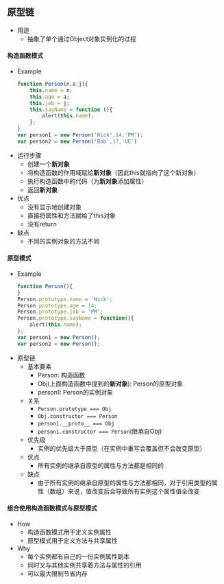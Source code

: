 ## 原型链
* 用途
    * 抽象了单个通过Object对象实例化的过程
    
#### 构造函数模式
* Example
    ``` javascript
    function Person(n,a,j){
        this.name = n;
        this.age = a;
        this.job = j;
        this.sayName = function (){
            alert(this.name);
        };
    }
    var person1 = new Person('Nick',14,'PM');
    var person2 = new Person('Bob',17,'UE')
    ```
* 运行步骤
    * 创建一个**新对象**
    * 将构造函数的作用域赋给**新对象**（因此this就指向了这个新对象）
    * 执行构造函数中的代码（为**新对象**添加属性）
    * 返回**新对象**
* 优点
    * 没有显示地创建对象
    * 直接将属性和方法赋给了this对象
    * 没有return
* 缺点
    * 不同的实例对象的方法不同
#### 原型模式
* Example
    ``` javascript
    function Person(){
    } 
    Person.prototype.name = 'Nick';
    Person.prototype.age = 14;
    Person.prototype.job = 'PM';
    Person.prototype.sayName = function(){
        alert(this.name);
    };
    var person1 = new Person();
    var person2 = new Person();
    ```
* 原型链
    * 基本要素
        * Person: 构造函数
        * Obj(上面构造函数中提到的**新对象**): Person的原型对象
        * person1: Person的实例对象
    * 关系
        * `Person.prototype === Obj`
        * `Obj.constructor === Person`
        * `person1.__proto__ === Obj`
        * `person1.constructor === Person`(继承自Obj)
    * 优先级
        * 实例的优先级大于原型（在实例中重写会覆盖但不会改变原型）
    * 优点
        * 所有实例的继承自原型的属性与方法都是相同的
    * 缺点
        * 由于所有实例的继承自原型的属性与方法都相同，对于引用类型的属性（数组）来说，值改变后会导致所有实例这个属性值全改变
#### 组合使用构造函数模式与原型模式
* How
    * 构造函数模式用于定义实例属性
    * 原型模式用于定义方法与共享属性
* Why
    * 每个实例都有自己的一份实例属性副本
    * 同时又与其他实例共享着方法与属性的引用
    * 可以最大限制节省内存

